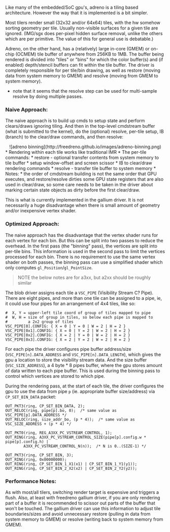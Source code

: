 Like many of the embedded/SoC gpu's, adreno is a tiling based architecture.  However the way that it is implemented is a bit simpler.

Most tilers render small (32x32 and/or 64x64) tiles, with the hw somehow sorting geometry per tile.  Usually non-visible surfaces for a given tile are ignored.  (IMG/sgx does per-pixel hidden surface removal, unlike the others which are per primitive.  The value of this for general use is debatable.)

Adreno, on the other hand, has a (relatively) large in-core (GMEM) or on-chip (OCMEM) tile buffer of anywhere from 256KB to 1MB.  The buffer being rendered is divided into "tiles" or "bins" for which the color buffer(s) and (if enabled) depth/stencil buffers can fit within the tile buffer.  The driver is completely responsible for per tile/bin drawing, as well as restore (moving data from system memory to GMEM) and resolve (moving from GMEM to system memory).

* note that it seems that the resolve step can be used for multi-sample resolve by doing multiple passes.

### Naive Approach:

The naive approach is to build up cmds to setup state and perform clears/draws ignoring tiling.  And then in the top-level cmdstream buffer (what is submitted to the kernel), do the (optional) resolve, per-tile setup, IB (branch) to the clear/draw commands, and then resolve:

<center>
![adreno binning](http://freedreno.github.io/images/adreno-binning.png)
</center>
* Rendering within each tile works like traditional IMR
* The per-tile commands:
  * restore - optional transfer contents from system memory to tile buffer
  * setup window-offset and screen scissor
  * IB to clear/draw rendering commands
  * resolve - transfer tile buffer to system memory
* Notes:
  * the order of cmdstream building is not the same order that GPU executes, and restore/resolve dirties some GPU state registers that are also used in clear/draw, so some care needs to be taken in the driver about marking certain state objects as dirty before the first clear/draw.

This is what is currently implemented in the gallium driver.  It is not necessarily a huge disadvantage when there is small amount of geometry and/or inexpensive vertex shader.

### Optimized Approach:

The naive approach has the disadvantage that the vertex shader runs for each vertex for each bin.  But this can be split into two passes to reduce the overhead.  In the first pass (the "binning" pass), the vertices are split into per-tile bins.  This information is used in the second pass to limit the vertices processed for each bin.  There is no requirement to use the same vertex shader on both passes, the binning pass can use a simplified shader which only computes `gl_Position`/`gl_PointSize`.

> NOTE the below notes are for a3xx, but a2xx should be roughly similar

The blob driver assigns each tile a `VSC_PIPE` (Visibility Stream C<something>? Pipe).  There are eight pipes, and more than one tile can be assigned to a pipe, ie, it could use four pipes for an arrangement of 4x4 tiles, like so:

    #  X, Y = upper-left tile coord of group of tiles mapped to pipe
    #  W, H = size of group in tiles, so below each pipe is mapped to
    #         a 2x2 group of tiles
    VSC_PIPE[0].CONFIG: { X = 0 | Y = 0 | W = 2 | H = 2 }
    VSC_PIPE[0x1].CONFIG: { X = 0 | Y = 2 | W = 2 | H = 2 }
    VSC_PIPE[0x2].CONFIG: { X = 2 | Y = 0 | W = 2 | H = 2 }
    VSC_PIPE[0x3].CONFIG: { X = 2 | Y = 2 | W = 2 | H = 2 }

For each pipe the driver configures pipe buffer address/size (`VSC_PIPE[n].DATA_ADDRESS` and `VSC_PIPE[n].DATA_LENGTH`), which gives the gpu a location to store the visibility stream data.  And the size buffer (`VSC_SIZE_ADDRESS`), a 4 byte * 8 pipes buffer, where the gpu stores amount of data written to each pipe buffer.  This is used during the binning pass to control which vertices are stored to which pipe.

During the rendering pass, at the start of each tile, the driver configures the gpu to use the data from pipe `p` (ie. appropriate buffer size/address) via `CP_SET_BIN_DATA` packet:

	OUT_PKT3(ring, CP_SET_BIN_DATA, 2);
	OUT_RELOC(ring, pipe[p].bo, 0);  /* same value as VSC_PIPE[p].DATA_ADDRESS */
	OUT_RELOC(ring, size_addr_bo, (p * 4));  /* same value as VSC_SIZE_ADDRESS + (p * 4) */

	OUT_PKT0(ring, REG_A3XX_PC_VSTREAM_CONTROL, 1);
	OUT_RING(ring, A3XX_PC_VSTREAM_CONTROL_SIZE(pipe[p].config.w * pipe[p].config.h) |
			A3XX_PC_VSTREAM_CONTROL_N(n));  /* N is 0..(SIZE-1) */

	OUT_PKT3(ring, CP_SET_BIN, 3);
	OUT_RING(ring, 0x00000000);
	OUT_RING(ring, CP_SET_BIN_1_X1(x1) | CP_SET_BIN_1_Y1(y1));
	OUT_RING(ring, CP_SET_BIN_2_X2(x2) | CP_SET_BIN_2_Y2(y2));

### Performance Notes:

As with most/all tilers, switching render target is expensive and triggers a flush.  Also, at least with freedreno gallium driver, if you are only rendering part of a buffer it is recommended to scissor out parts of the buffer that won't be touched.  The gallium driver can use this information to adjust tile boundaries/sizes and avoid unnecessary restore (pulling in data from system memory to GMEM) or resolve (writing back to system memory from GMEM). 